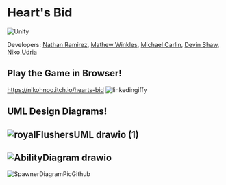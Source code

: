 # Heart's Bid
![Unity](https://img.shields.io/badge/Unity-100000?style=for-the-badge&logo=unity&logoColor=white)

Developers: [Nathan Ramirez](https://github.com/ramirez-nathan),
            [Mathew Winkles](https://github.com/mathyu03),
            [Michael Carlin](https://github.com/mrcarlin2003),
            [Devin Shaw](https://github.com/devinrshaw),
            [Niko Udria](https://github.com/nikohno)

## Play the Game in Browser!
https://nikohnoo.itch.io/hearts-bid
![linkedingiffy](https://github.com/user-attachments/assets/cf7659b9-a4af-4440-a633-bc6963ff0707)


## UML Design Diagrams!

![royalFlushersUML drawio (1)](https://github.com/user-attachments/assets/618c4c98-1135-4f75-922c-5c01b0e01db3)
-------------------------------------------------------------------------------------------------------------------
![AbilityDiagram drawio](https://github.com/user-attachments/assets/d3a9db1b-e3df-46ca-9d62-0ed7991d7015)
-------------------------------------------------------------------------------------------------------------------
![SpawnerDiagramPicGithub](https://github.com/user-attachments/assets/4435c3e3-55c2-4b20-85a2-57fc42974e1e)
